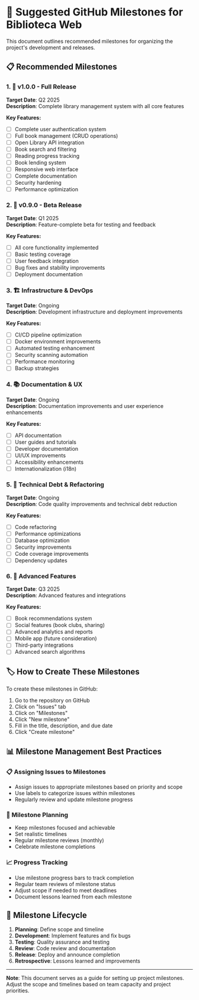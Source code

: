 # 🎯 Suggested GitHub Milestones for Biblioteca Web

This document outlines recommended milestones for organizing the project's development and releases.

## 📋 Recommended Milestones

### 1. 🚀 v1.0.0 - Full Release
**Target Date**: Q2 2025  
**Description**: Complete library management system with all core features  

**Key Features:**
- [ ] Complete user authentication system
- [ ] Full book management (CRUD operations)
- [ ] Open Library API integration
- [ ] Book search and filtering
- [ ] Reading progress tracking
- [ ] Book lending system
- [ ] Responsive web interface
- [ ] Complete documentation
- [ ] Security hardening
- [ ] Performance optimization

### 2. 🔄 v0.9.0 - Beta Release
**Target Date**: Q1 2025  
**Description**: Feature-complete beta for testing and feedback  

**Key Features:**
- [ ] All core functionality implemented
- [ ] Basic testing coverage
- [ ] User feedback integration
- [ ] Bug fixes and stability improvements
- [ ] Deployment documentation

### 3. 🏗️ Infrastructure & DevOps
**Target Date**: Ongoing  
**Description**: Development infrastructure and deployment improvements  

**Key Features:**
- [ ] CI/CD pipeline optimization
- [ ] Docker environment improvements
- [ ] Automated testing enhancement
- [ ] Security scanning automation
- [ ] Performance monitoring
- [ ] Backup strategies

### 4. 📚 Documentation & UX
**Target Date**: Ongoing  
**Description**: Documentation improvements and user experience enhancements  

**Key Features:**
- [ ] API documentation
- [ ] User guides and tutorials
- [ ] Developer documentation
- [ ] UI/UX improvements
- [ ] Accessibility enhancements
- [ ] Internationalization (i18n)

### 5. 🔧 Technical Debt & Refactoring
**Target Date**: Ongoing  
**Description**: Code quality improvements and technical debt reduction  

**Key Features:**
- [ ] Code refactoring
- [ ] Performance optimizations
- [ ] Database optimization
- [ ] Security improvements
- [ ] Code coverage improvements
- [ ] Dependency updates

### 6. 🌟 Advanced Features
**Target Date**: Q3 2025  
**Description**: Advanced features and integrations  

**Key Features:**
- [ ] Book recommendations system
- [ ] Social features (book clubs, sharing)
- [ ] Advanced analytics and reports
- [ ] Mobile app (future consideration)
- [ ] Third-party integrations
- [ ] Advanced search algorithms

## 🏷️ How to Create These Milestones

To create these milestones in GitHub:

1. Go to the repository on GitHub
2. Click on "Issues" tab
3. Click on "Milestones"
4. Click "New milestone"
5. Fill in the title, description, and due date
6. Click "Create milestone"

## 📊 Milestone Management Best Practices

### 📋 Assigning Issues to Milestones
- Assign issues to appropriate milestones based on priority and scope
- Use labels to categorize issues within milestones
- Regularly review and update milestone progress

### 🎯 Milestone Planning
- Keep milestones focused and achievable
- Set realistic timelines
- Regular milestone reviews (monthly)
- Celebrate milestone completions

### 📈 Progress Tracking
- Use milestone progress bars to track completion
- Regular team reviews of milestone status
- Adjust scope if needed to meet deadlines
- Document lessons learned from each milestone

## 🔄 Milestone Lifecycle

1. **Planning**: Define scope and timeline
2. **Development**: Implement features and fix bugs
3. **Testing**: Quality assurance and testing
4. **Review**: Code review and documentation
5. **Release**: Deploy and announce completion
6. **Retrospective**: Lessons learned and improvements

---

**Note**: This document serves as a guide for setting up project milestones. Adjust the scope and timelines based on team capacity and project priorities.